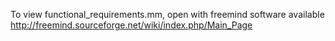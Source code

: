 To view functional_requirements.mm, open with freemind software available
http://freemind.sourceforge.net/wiki/index.php/Main_Page
